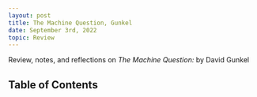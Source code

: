 ```yaml
---
layout: post
title: The Machine Question, Gunkel
date: September 3rd, 2022
topic: Review
---
```


Review, notes, and reflections on *The Machine Question:* by David Gunkel

## Table of Contents

